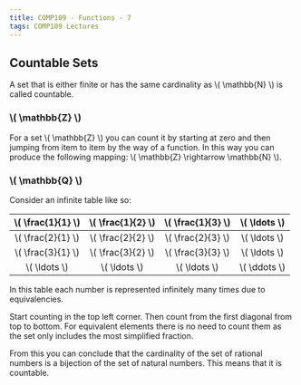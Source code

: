 ```yaml
---
title: COMP109 - Functions - 7
tags: COMP109 Lectures
---
```

## Countable Sets
A set that is either finite or has the same cardinality as  \\( \\mathbb{N} \\) is called countable.

###  \\( \\mathbb{Z} \\)
For a set  \\( \\mathbb{Z} \\) you can count it by starting at zero and then jumping from item to item by the way of a function. In this way you can produce the following mapping:  \\( \\mathbb{Z} \\rightarrow \\mathbb{N} \\).

###  \\( \\mathbb{Q} \\)
Consider an infinite table like so:

|  \\( \\frac{1}{1} \\) |  \\( \\frac{1}{2} \\) |  \\( \\frac{1}{3} \\) |  \\( \\ldots \\) |
| :-: | :-:| :-:| :-: |
|  \\( \\frac{2}{1} \\) |  \\( \\frac{2}{2} \\) |  \\( \\frac{2}{3} \\) |  \\( \\ldots \\) |
|  \\( \\frac{3}{1} \\) |  \\( \\frac{3}{2} \\) |  \\( \\frac{3}{3} \\) |  \\( \\ldots \\) |
|  \\( \\ldots \\) |  \\( \\ldots \\)|  \\( \\ldots \\) |  \\( \\ddots \\) |

In this table each number is represented infinitely many times due to equivalencies.

Start counting in the top left corner. Then count from the first diagonal from top to bottom. For equivalent elements there is no need to count them as the set only includes the most simplified fraction. 

From this you can conclude that the cardinality of the set of rational numbers is a bijection of the set of natural numbers. This means that it is countable.
